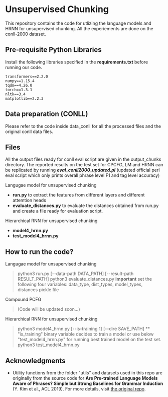 # Unsupervised Chunking

This repository contains the code for utlizing the language models and HRNN for unsupervised chunking. All the experiements are done on the conll-2000 dataset. 

## Pre-requisite Python Libraries
Install the following libraries specified in the **requirements.txt** before running our code.

    transformers==2.2.0
    numpy==1.15.4
    tqdm==4.26.0
    torch==1.3.1
    nltk==3.4
    matplotlib==2.2.3
    
## Data preparation (CONLL)

Please refer to the code inside data_conll for all the processed files and the original conll data files. 

## Files

All the output files ready for conll eval script are given in the output_chunks directory. The reported results on the test set for CPCFG, LM and HRNN can be replicated by running ***eval_conll2000_updated.pl*** (updated official perl eval script which only prints overall phrase level F1 and tag level accuracy)

Langugae model for unsupervised chunking
- **run.py** to extract the features from different layers and different attemtion heads
- **evaluate_distances.py** to evaluate the distances obtained from run.py and create a file ready for evaluation script.  

Hierarchical RNN for unsupervised chunking
- **model4_hrnn.py** 
- **test_model4_hrnn.py**  


## How to run the code?

Langugae model for unsupervised chunking
> python3 run.py [--data-path DATA_PATH] [--result-path RESULT_PATH]
> python3 evaluate_distances.py
  **important** set the following four variables: data_type, dist_types, model_types, distances pickle file

Compound PCFG 
> (Code will be updated soon...)

Hierarchical RNN for unsupervised chunking
> python3 model4_hrnn.py [--is-training 1] [--dire SAVE_PATH]
** "is_training" binary variable decides to train a model or use below "test_model4_hrnn.py" for running best trained model on the test set.
> python3 test_model4_hrnn.py 


## Acknowledgments

- Utility functions from the folder "utils" and datasets used in this repo are originally from the source code for 
**Are Pre-trained Language Models Aware of Phrases? Simple but Strong Baselines for Grammar Induction** (Y. Kim et al., ACL 2019).
For more details, visit [the original repo](https://github.com/galsang/trees_from_transformers). 